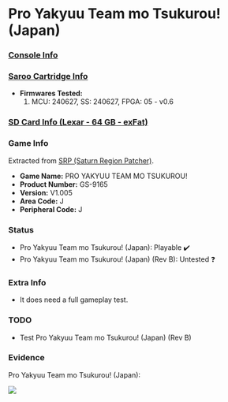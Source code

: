 # Pro Yakyuu Team mo Tsukurou! (Japan)

### [Console Info](../../../../../Info/Consoles/VA13/README.md)

### [Saroo Cartridge Info](../../../../../Info/Cartridges/RetroGameParadiseStore/1.32F/README.md)

- <b>Firmwares Tested:</b>
  1. MCU: 240627, SS: 240627, FPGA: 05 - v0.6

### [SD Card Info (Lexar - 64 GB - exFat)](../../../../../Info/SdCards/Lexar/64GB/exfat/README.md)

### Game Info

Extracted from [SRP (Saturn Region Patcher)](https://segaxtreme.net/resources/saturn-region-patcher.81/download).

- <b>Game Name:</b> PRO YAKYUU TEAM MO TSUKUROU!
- <b>Product Number:</b> GS-9165
- <b>Version:</b> V1.005
- <b>Area Code:</b> J
- <b>Peripheral Code:</b> J

### Status

- Pro Yakyuu Team mo Tsukurou! (Japan): Playable :heavy_check_mark:
- Pro Yakyuu Team mo Tsukurou! (Japan) (Rev B): Untested :question:

### Extra Info

- It does need a full gameplay test.

### TODO

- Test Pro Yakyuu Team mo Tsukurou! (Japan) (Rev B)

### Evidence

Pro Yakyuu Team mo Tsukurou! (Japan):

[![](https://img.youtube.com/vi/shJE2A3RoNE/0.jpg)](https://www.youtube.com/watch?v=shJE2A3RoNE)
